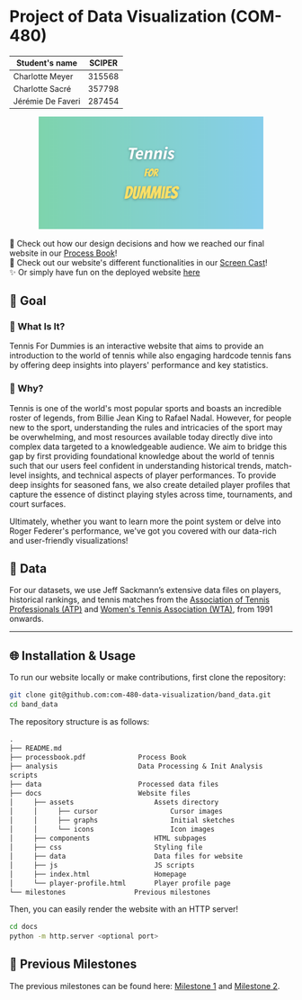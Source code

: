 # Project of Data Visualization (COM-480)

| Student's name    | SCIPER |
|-------------------|--------|
| Charlotte Meyer   | 315568 |
| Charlotte Sacré   | 357798 |
| Jérémie De Faveri | 287454 |


<p align="center">
<img src="data/Tennis.png" width="400"/>
<p>
<!--
<div style="background: linear-gradient(to right, #7ED4AD, #87CEEB); padding: 20px; border-radius: 10px; text-align: center;">
  <span style="font-family: 'Source Sans Pro', italic; color: white; font-size: 2em;">Tennis</span><br>
  <span style="font-family: 'Bangers', cursive; color: #FFE066; font-size: 2em;"> for</span><br>
  <span style="font-family: 'Bangers', cursive; color: #FFE066; font-size: 2em;"> Dummies</span>
</div>
<link href="https://fonts.googleapis.com/css2?family=Bangers&family=Source+Sans+Pro:ital,wght@1,700&display=swap" rel="stylesheet">
-->

:green_book: Check out how our design decisions and how we reached our final website in our [Process Book](./process_book.pdf)! \
:movie_camera: Check out our website's different functionalities in our [Screen Cast]()! \
:sparkles: Or simply have fun on the deployed website [here](https://com-480-data-visualization.github.io/band_data/)

## :dart: Goal
### :tennis: What Is It?
Tennis For Dummies is an interactive website that aims to provide an introduction to the world of tennis while also engaging hardcode tennis fans by offering deep insights into players' performance and key statistics. 

### :tennis: Why?
Tennis is one of the world's most popular sports and boasts an incredible roster of legends, from Billie Jean King to Rafael Nadal. However, for people new to the sport, understanding the rules and intricacies of the sport may be overwhelming,
and most resources available today directly dive into complex data targeted to a knowledgeable audience. We aim to bridge this gap by first providing foundational knowledge about the world of tennis such that our users feel confident in understanding 
historical trends, match-level insights, and technical aspects of player performances. To provide deep insights for seasoned fans, we also create detailed player profiles that capture the essence of distinct playing styles across time, tournaments, and court surfaces. 

Ultimately, whether you want to learn more the point system or delve into Roger Federer's performance, we've got you covered with our data-rich and user-friendly visualizations!


## :floppy_disk: Data

For our datasets, we use Jeff Sackmann’s extensive data files on players, historical rankings, and tennis matches from the [Association of Tennis Professionals (ATP)](https://github.com/JeffSackmann/tennis_atp) and [Women's Tennis Association (WTA)](https://github.com/JeffSackmann/tennis_wta), from 1991 onwards.

---
## :globe_with_meridians: Installation & Usage


To run our website locally or make contributions, first clone the repository: 
```bash
git clone git@github.com:com-480-data-visualization/band_data.git
cd band_data
```

The repository structure is as follows: 
```
.
├── README.md
├── processbook.pdf             Process Book
├── analysis                    Data Processing & Init Analysis scripts
├── data                        Processed data files
├── docs                        Website files
│     ├── assets                    Assets directory 
│     │     ├── cursor                  Cursor images
│     │     ├── graphs                  Initial sketches 
│     │     └── icons                   Icon images
│     ├── components                HTML subpages
│     ├── css                       Styling file
│     ├── data                      Data files for website
│     ├── js                        JS scripts 
│     ├── index.html                Homepage
│     └── player-profile.html       Player profile page
└── milestones                 Previous milestones
```

Then, you can easily render the website with an HTTP server!
```bash 
cd docs
python -m http.server <optional port>
```

## :checkered_flag: Previous Milestones

The previous milestones can be found here: [Milestone 1](./milestones/milestone1.md) and [Milestone 2](./milestones/milestone2.pdf). 




